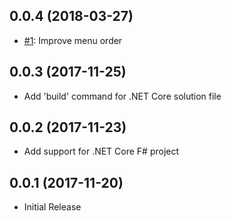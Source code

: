 ## 0.0.4 (2018-03-27)
* [#1](https://github.com/formulahendry/vscode-dotnet/pull/1): Improve menu order

## 0.0.3 (2017-11-25)
* Add 'build' command for .NET Core solution file

## 0.0.2 (2017-11-23)
* Add support for .NET Core F# project

## 0.0.1 (2017-11-20)
* Initial Release
